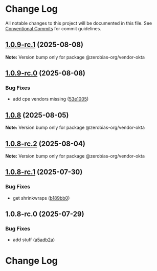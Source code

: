 # Change Log

All notable changes to this project will be documented in this file.
See [Conventional Commits](https://conventionalcommits.org) for commit guidelines.

## [1.0.9-rc.1](https://github.com/zerobias-org/vendor/compare/@zerobias-org/vendor-okta@1.0.9-rc.0...@zerobias-org/vendor-okta@1.0.9-rc.1) (2025-08-08)

**Note:** Version bump only for package @zerobias-org/vendor-okta





## [1.0.9-rc.0](https://github.com/zerobias-org/vendor/compare/@zerobias-org/vendor-okta@1.0.8...@zerobias-org/vendor-okta@1.0.9-rc.0) (2025-08-08)


### Bug Fixes

* add cpe vendors missing ([53e1005](https://github.com/zerobias-org/vendor/commit/53e100520e848be73b2cba8a0ef4f184844b8abb))





## [1.0.8](https://github.com/zerobias-org/vendor/compare/@zerobias-org/vendor-okta@1.0.8-rc.2...@zerobias-org/vendor-okta@1.0.8) (2025-08-05)

**Note:** Version bump only for package @zerobias-org/vendor-okta





## [1.0.8-rc.2](https://github.com/zerobias-org/vendor/compare/@zerobias-org/vendor-okta@1.0.8-rc.1...@zerobias-org/vendor-okta@1.0.8-rc.2) (2025-08-04)

**Note:** Version bump only for package @zerobias-org/vendor-okta





## [1.0.8-rc.1](https://github.com/zerobias-org/vendor/compare/@zerobias-org/vendor-okta@1.0.8-rc.0...@zerobias-org/vendor-okta@1.0.8-rc.1) (2025-07-30)


### Bug Fixes

* get shrinkwraps ([b189bb0](https://github.com/zerobias-org/vendor/commit/b189bb0cf53ad66427530ccc0eab7824527942d3))





## 1.0.8-rc.0 (2025-07-29)


### Bug Fixes

* add stuff ([a5adb2a](https://github.com/zerobias-org/vendor/commit/a5adb2aecd0670c42e9077affecb6a047bf30fc6))





# Change Log
